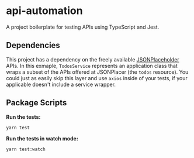# api-automation

A project boilerplate for testing APIs using TypeScript and Jest.

## Dependencies

This project has a dependency on the freely available [JSONPlaceholder](https://jsonplaceholder.typicode.com) APIs. In this exmaple, `TodosService` represents an application class that wraps a subset of the APIs offered at JSONPlacer (the `todos` resource). You could just as easily skip this layer and use `axios` inside of your tests, if your applicable doesn't include a service wrapper.

## Package Scripts

**Run the tests:**

`yarn test`

**Run the tests in watch mode:**

`yarn test:watch`
